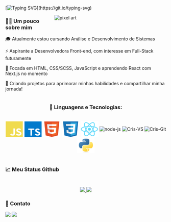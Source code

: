 [![Typing SVG](https://readme-typing-svg.herokuapp.com?font=Fira+Code&pause=1000&color=FDCDE6&width=435&lines=Hi%2C+everyone!+I'm+%C3%81gata+Rafaela.;I'm+a+junior+front-end+developer.;Welcome+to+my+Github+profile!)](https://git.io/typing-svg)

<img src="https://github.com/user-attachments/assets/768e3133-8c6e-4967-bb8c-044208b2c2dd" alt="pixel art" align="right" width="350">
<div>
    <h3> 👩‍💻 Um pouco sobre mim</h3>
    <p> 🎓 Atualmente estou cursando Análise e Desenvolvimento de Sistemas </p>
    <p> ⚡ Aspirante a Desenvolvedora Front-end, com interesse em Full-Stack futuramente </p>
    <p> 🎯 Focada em HTML, CSS/SCSS, JavaScript e aprendendo React com Next.js no momento </p>
    <p> 🌸 Criando projetos para aprimorar minhas habilidades e compartilhar minha jornada! </p>
</div>

#
<div style="display: inline_block" align="center" >
  
  <h3> 📍 Linguagens e Tecnologias: </h3>
  <br>
  
  <img align="center" alt="Cris-Js" height="50" width="55" src="https://raw.githubusercontent.com/devicons/devicon/master/icons/javascript/javascript-plain.svg">
  <img align="center" alt="Rafa-Ts" height="50" width="55" src="https://raw.githubusercontent.com/devicons/devicon/master/icons/typescript/typescript-plain.svg">
  <img align="center" alt="Cris-HTML" height="50" width="55" src="https://raw.githubusercontent.com/devicons/devicon/master/icons/html5/html5-original.svg">
  <img align="center" alt="Cris-CSS" height="50" width="55" src="https://raw.githubusercontent.com/devicons/devicon/master/icons/css3/css3-original.svg">
  <img align="center" alt="Rafa-React" height="50" width="55" src="https://raw.githubusercontent.com/devicons/devicon/master/icons/react/react-original.svg">
  <img align="center" alt="node-js" height="50" width="55" src="https://cdn.jsdelivr.net/gh/devicons/devicon@latest/icons/nodejs/nodejs-original.svg" />
  <img align="center" alt="Cris-VS" height="50" width="55" src="https://cdn.jsdelivr.net/gh/devicons/devicon/icons/vscode/vscode-original.svg">
  <img align="center" alt="Cris-Git" height="50" width="55" src="https://cdn.jsdelivr.net/gh/devicons/devicon/icons/git/git-original.svg">
  <img align="center" alt="Rafa-Python" height="50" width="55" src="https://raw.githubusercontent.com/devicons/devicon/master/icons/python/python-original.svg">

</div><br>

### 📈 Meu Status Github
#
<div align="center" style="display: flex; justify-content: center;">
  <a href="https://github.com/zpookiepie">
    <img height="195px" src="https://github-readme-stats.vercel.app/api?username=zPookiePie&show_icons=true&title_color=fdcde6&theme=dracula&include_all_commits=true&count_private=true"/>
    <img height="195px" src="https://github-readme-stats.vercel.app/api/top-langs/?username=zPookiePie&layout=compact&title_color=fdcde6&langs_count=8&theme=dracula"/>
  </a>
</div>
    
### 📩 Contato

<div>
  <a href="https://www.linkedin.com/in/agata-rafaela-ab1006227" target="_blank"><img src="https://img.shields.io/badge/-LinkedIn-%230077B5?style=for-the-badge&logo=linkedin&logoColor=white" target="_blank" height="40"></a> 
  <a href = "agatadevv@gmail.com"><img src="https://img.shields.io/badge/Gmail-D14836?style=for-the-badge&logo=gmail&logoColor=white" target="_blank" height="40"></a>
</div>
